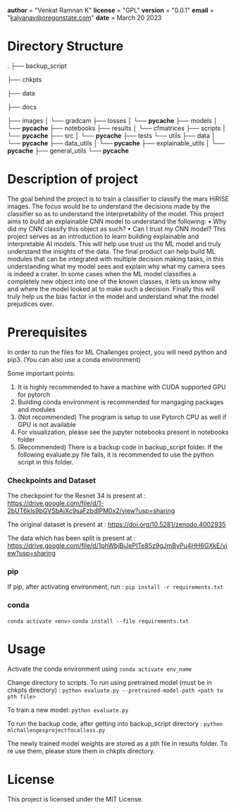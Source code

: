 __author__ = "Venkat Ramnan K"
__license__ = "GPL"
__version__ = "0.0.1"
__email__ = "kalyanav@oregonstate.com"
__date__ = March 20 2023


# Directory Structure   

.
├── backup_script

├── chkpts

├── data

├── docs

├── images
│   └── gradcam
├── losses
│   └── __pycache__
├── models
│   └── __pycache__
├── notebooks
├── results
│   └── cfmatrices
├── scripts
│   └── __pycache__
├── src
│   └── __pycache__
├── tests
└── utils
    ├── data
    │   └── __pycache__
    ├── data_utils
    │   └── __pycache__
    ├── explainable_utils
    │   └── __pycache__
    ├── general_utils
    └── __pycache__

# Description of project

The goal behind the project is to train a classifier to classify the mars HiRISE images. The focus would be
to understand the decisions made by the classifier so as to understand the interpretability of the model. This
project aims to build an explainable CNN model to understand the following:
• Why did my CNN classify this object as such?
• Can I trust my CNN model?
This project serves as an introduction to learn building explainable and interpretable AI models. This will help
use trust us the ML model and truly understand the insights of the data. The final product can help build ML
modules that can be integrated with multiple decision making tasks, in this understanding what my model
sees and explain why what my camera sees is indeed a crater. In some cases when the ML model classifies a
completely new object into one of the known classes, it lets us know why and where the model looked at to
make such a decision. Finally this will truly help us the bias factor in the model and understand what the model
prejudices over.

# Prerequisites


In order to run the files for ML Challenges project, you will need python and pip3. 
(You can also use a conda environment)

Some important points:
1. It is highly recommended to have a machine with CUDA supported GPU for pytorch
2. Building conda environment is recommended for mangaging packages and modules
3. (Not recommended) The program is setup to use Pytorch CPU as well if GPU is not available
4. For visualization, please see the jupyter notebooks present in notebooks folder
5. (Recommended) There is a backup code in backup_script folder. If the following evaluate.py file fails, it is recommended to use the python script in this folder.

### Checkpoints and Dataset
The checkpoint for the Resnet 34 is present at : https://drive.google.com/file/d/1-2bUT6kls9bGVSbAiXc9saFzbdIPM0x2/view?usp=sharing 

The original dataset is present at : https://doi.org/10.5281/zenodo.4002935 

The data which has been split is present at : https://drive.google.com/file/d/1phWbjBjJePITe85z9gJmByPu4HH6GXkE/view?usp=sharing 


### pip

If pip, after activating environment, run :
```pip install -r requirements.txt```


### conda

```conda activate <env>```
```conda install --file requirements.txt```


# Usage

Activate the conda environment using 
```conda activate env_name```

Change directory to scripts.
To run using pretrained model (must be in chkpts directory) :
```python evaluate.py --pretrained-model-path <path to pth file>```

To train a new model:
```python evaluate.py```

To run the backup code, after getting into backup_script directory :
```python mlchallengesprojectfocalloss.py```

The newly trained model weights are stored as a pth file in results folder. To re use them, please store them in chkpts directory.


# License

This project is licensed under the MIT License.
